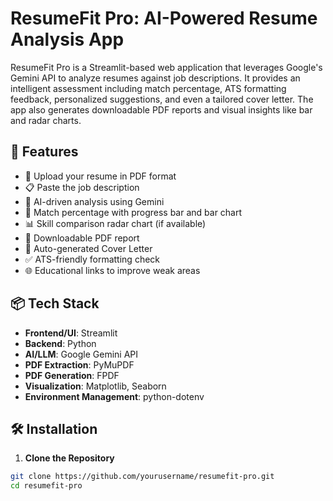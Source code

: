 # ResumeFit Pro: AI-Powered Resume Analysis App

ResumeFit Pro is a Streamlit-based web application that leverages Google's Gemini API to analyze resumes against job descriptions. It provides an intelligent assessment including match percentage, ATS formatting feedback, personalized suggestions, and even a tailored cover letter. The app also generates downloadable PDF reports and visual insights like bar and radar charts.

## 🚀 Features

- 📄 Upload your resume in PDF format
- 📋 Paste the job description
- 🤖 AI-driven analysis using Gemini
- 🎯 Match percentage with progress bar and bar chart
- 📊 Skill comparison radar chart (if available)
- 🧾 Downloadable PDF report
- 💌 Auto-generated Cover Letter
- ✅ ATS-friendly formatting check
- 🌐 Educational links to improve weak areas

## 📦 Tech Stack

- **Frontend/UI**: Streamlit
- **Backend**: Python
- **AI/LLM**: Google Gemini API
- **PDF Extraction**: PyMuPDF
- **PDF Generation**: FPDF
- **Visualization**: Matplotlib, Seaborn
- **Environment Management**: python-dotenv

## 🛠 Installation

1. **Clone the Repository**

```bash
git clone https://github.com/yourusername/resumefit-pro.git
cd resumefit-pro
